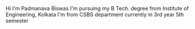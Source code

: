Hi I'm Padmanava Biswas
I'm pursuing my B Tech. degree from Institute of Engineering, Kolkata
I'm from CSBS department currently in 3rd year 5th semester
